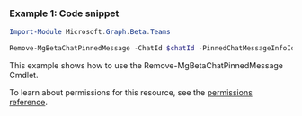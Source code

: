 ### Example 1: Code snippet

```powershellImport-Module Microsoft.Graph.Beta.Teams

Remove-MgBetaChatPinnedMessage -ChatId $chatId -PinnedChatMessageInfoId $pinnedChatMessageInfoId
```
This example shows how to use the Remove-MgBetaChatPinnedMessage Cmdlet.
To learn about permissions for this resource, see the [permissions reference](/graph/permissions-reference).

